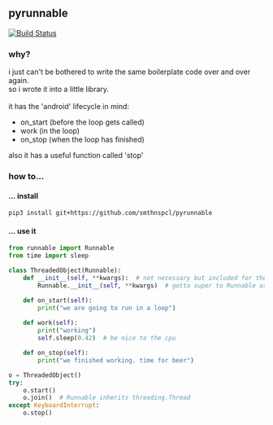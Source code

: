 ## pyrunnable
[![Build Status](https://build.eberlein.io/buildStatus/icon?job=python_pyrunnable)](https://build.eberlein.io/job/python_pyrunnable/)
### why?
i just can't be bothered to write the same boilerplate code over and over again. <br>
so i wrote it into a little library.<br>
<br>
it has the 'android' lifecycle in mind:
- on_start (before the loop gets called)
- work (in the loop)
- on_stop (when the loop has finished)

also it has a useful function called 'stop'
### how to...
#### ... install
```shell script
pip3 install git+https://github.com/smthnspcl/pyrunnable
```
#### ... use it
```python
from runnable import Runnable
from time import sleep

class ThreadedObject(Runnable):
    def __init__(self, **kwargs):  # not necessary but included for the sake of completeness
        Runnable.__init__(self, **kwargs)  # gotta super to Runnable as you would with Thread

    def on_start(self):
        print("we are going to run in a loop")
    
    def work(self):
        print("working")
        self.sleep(0.42)  # be nice to the cpu

    def on_stop(self):
        print("we finished working. time for beer")

o = ThreadedObject()
try:
    o.start()
    o.join()  # Runnable inherits threading.Thread
except KeyboardInterrupt:
    o.stop()
```
